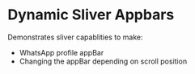 # Dynamic Sliver Appbars

Demonstrates sliver capablities to make:

- WhatsApp profile appBar
- Changing the appBar depending on scroll position
